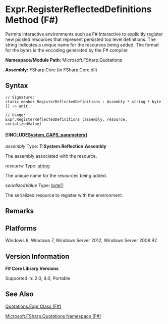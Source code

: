 # Expr.RegisterReflectedDefinitions Method (F#)

Permits interactive environments such as F# Interactive to explicitly register new pickled resources that represent persisted top level definitions. The string indicates a unique name for the resources being added. The format for the bytes is the encoding generated by the F# compiler.

**Namespace/Module Path:** Microsoft.FSharp.Quotations

**Assembly:** FSharp.Core (in FSharp.Core.dll)


## Syntax

```
// Signature:
static member RegisterReflectedDefinitions : Assembly * string * byte [] -> unit

// Usage:
Expr.RegisterReflectedDefinitions (assembly, resource, serializedValue)
```

#### [!INCLUDE[System_CAPS_parameters](//System/Token/System_CAPS_parameters_md.md)]
*assembly*
Type: **T:System.Reflection.Assembly**


The assembly associated with the resource.


*resource*
Type: [string](http://msdn.microsoft.com/en-us/library/12b97856-ec80-4f70-a018-afb0753f755a)


The unique name for the resources being added.


*serializedValue*
Type: [byte](http://msdn.microsoft.com/en-us/library/17a98430-283a-4ff6-a475-e6999577179d)[[]](http://msdn.microsoft.com/en-us/library/def20292-9aae-4596-9275-b94e594f8493)


The serialized resource to register with the environment.




## Remarks

## Platforms
Windows 8, Windows 7, Windows Server 2012, Windows Server 2008 R2


## Version Information
**F# Core Library Versions**

Supported in: 2.0, 4.0, Portable




## See Also
[Quotations.Expr Class &#40;F&#35;&#41;](Quotations.Expr+Class+%28FSharp%29.md)

[Microsoft.FSharp.Quotations Namespace &#40;F&#35;&#41;](Microsoft.FSharp.Quotations+Namespace+%28FSharp%29.md)

